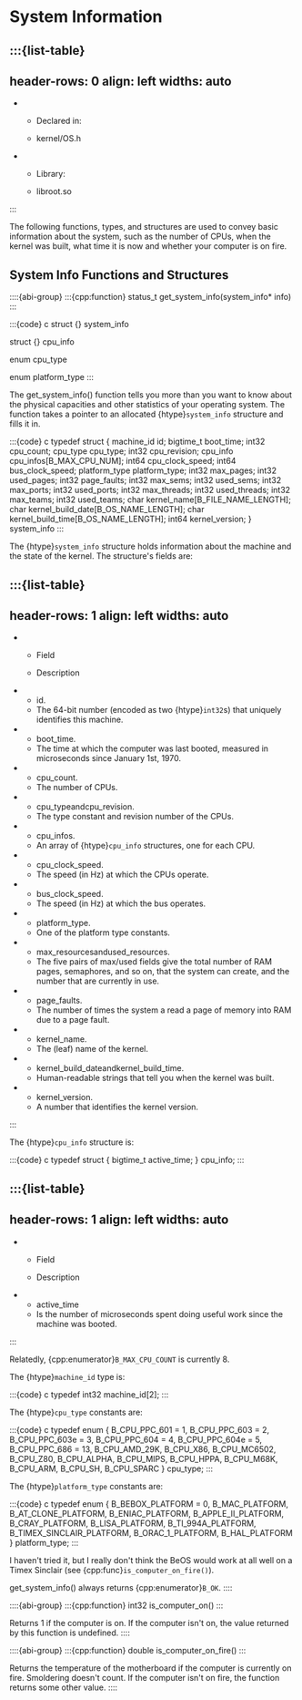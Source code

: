 # System Information

:::{list-table}
---
header-rows: 0
align: left
widths: auto
---
-
	- Declared in:

	- kernel/OS.h

-
	- Library:

	- libroot.so


:::

The following functions, types, and structures are used to convey basic
information about the system, such as the number of CPUs, when the kernel
was built, what time it is now and whether your computer is on fire.

## System Info Functions and Structures

::::{abi-group}
:::{cpp:function} status_t get_system_info(system_info* info)
:::

:::{code} c
struct {} system_info

struct {} cpu_info

enum cpu_type

enum platform_type
:::

The get_system_info() function tells you more than you want to know about
the physical capacities and other statistics of your operating system. The
function takes a pointer to an allocated {htype}`system_info` structure and
fills it in.

:::{code} c
typedef struct {
   machine_id  id;
   bigtime_t  boot_time;
   int32  cpu_count;
   cpu_type  cpu_type;
   int32  cpu_revision;
   cpu_info  cpu_infos[B_MAX_CPU_NUM];
   int64  cpu_clock_speed;
   int64  bus_clock_speed;
   platform_type  platform_type;
   int32  max_pages;
   int32  used_pages;
   int32  page_faults;
   int32  max_sems;
   int32  used_sems;
   int32  max_ports;
   int32  used_ports;
   int32  max_threads;
   int32  used_threads;
   int32  max_teams;
   int32  used_teams;
   char   kernel_name[B_FILE_NAME_LENGTH];
   char   kernel_build_date[B_OS_NAME_LENGTH];
   char   kernel_build_time[B_OS_NAME_LENGTH];
   int64  kernel_version;
} system_info
:::

The {htype}`system_info` structure holds information about the machine and
the state of the kernel. The structure's fields are:

:::{list-table}
---
header-rows: 1
align: left
widths: auto
---
-
	- Field

	- Description

-
	- id.
	- The 64-bit number (encoded as two {htype}`int32`s) that uniquely identifies
		this machine.
-
	- boot_time.
	- The time at which the computer was last booted, measured in microseconds
		since January 1st, 1970.
-
	- cpu_count.
	- The number of CPUs.
-
	- cpu_typeandcpu_revision.
	- The type constant and revision number of the CPUs.
-
	- cpu_infos.
	- An array of {htype}`cpu_info` structures, one for each CPU.
-
	- cpu_clock_speed.
	- The speed (in Hz) at which the CPUs operate.
-
	- bus_clock_speed.
	- The speed (in Hz) at which the bus operates.
-
	- platform_type.
	- One of the platform type constants.
-
	- max_resourcesandused_resources.
	- The five pairs of max/used fields give the total number of RAM pages,
		semaphores, and so on, that the system can create, and the number that are
		currently in use.
-
	- page_faults.
	- The number of times the system a read a page of memory into RAM due to a
		page fault.
-
	- kernel_name.
	- The (leaf) name of the kernel.
-
	- kernel_build_dateandkernel_build_time.
	- Human-readable strings that tell you when the kernel was built.
-
	- kernel_version.
	- A number that identifies the kernel version.

:::

The {htype}`cpu_info` structure is:

:::{code} c
typedef struct {
      bigtime_t active_time;
} cpu_info;
:::

:::{list-table}
---
header-rows: 1
align: left
widths: auto
---
-
	- Field

	- Description

-
	- active_time
	- Is the number of microseconds spent doing useful work since the machine was
		booted.

:::

Relatedly, {cpp:enumerator}`B_MAX_CPU_COUNT` is currently 8.

The {htype}`machine_id` type is:

:::{code} c
typedef int32 machine_id[2];
:::

The {htype}`cpu_type` constants are:

:::{code} c
typedef enum {
    B_CPU_PPC_601 = 1,
    B_CPU_PPC_603 = 2,
    B_CPU_PPC_603e = 3,
    B_CPU_PPC_604 = 4,
    B_CPU_PPC_604e = 5,
    B_CPU_PPC_686 = 13,
    B_CPU_AMD_29K,
    B_CPU_X86,
    B_CPU_MC6502,
    B_CPU_Z80,
    B_CPU_ALPHA,
    B_CPU_MIPS,
    B_CPU_HPPA,
    B_CPU_M68K,
    B_CPU_ARM,
    B_CPU_SH,
    B_CPU_SPARC
} cpu_type;
:::

The {htype}`platform_type` constants are:

:::{code} c
typedef enum {
    B_BEBOX_PLATFORM = 0,
    B_MAC_PLATFORM,
    B_AT_CLONE_PLATFORM,
    B_ENIAC_PLATFORM,
    B_APPLE_II_PLATFORM,
    B_CRAY_PLATFORM,
    B_LISA_PLATFORM,
    B_TI_994A_PLATFORM,
    B_TIMEX_SINCLAIR_PLATFORM,
    B_ORAC_1_PLATFORM,
    B_HAL_PLATFORM
} platform_type;
:::

I haven't tried it, but I really don't think the BeOS would work at all
well on a Timex Sinclair (see {cpp:func}`is_computer_on_fire()`).

get_system_info() always returns {cpp:enumerator}`B_OK`.
::::

::::{abi-group}
:::{cpp:function} int32 is_computer_on()
:::

Returns 1 if the computer is on. If the computer isn't on, the value
returned by this function is undefined.
::::

::::{abi-group}
:::{cpp:function} double is_computer_on_fire()
:::

Returns the temperature of the motherboard if the computer is currently on
fire. Smoldering doesn't count. If the computer isn't on fire, the function
returns some other value.
::::
